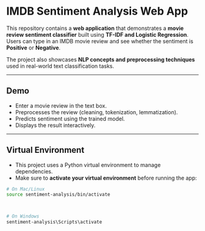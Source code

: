 # IMDB Sentiment Analysis Web App

This repository contains a **web application** that demonstrates a **movie review sentiment classifier** built using **TF-IDF and Logistic Regression**. Users can type in an IMDB movie review and see whether the sentiment is **Positive** or **Negative**.  

The project also showcases **NLP concepts and preprocessing techniques** used in real-world text classification tasks.

---

## **Demo**

- Enter a movie review in the text box.  
- Preprocesses the review (cleaning, tokenization, lemmatization).  
- Predicts sentiment using the trained model.  
- Displays the result interactively.

---

## **Virtual Environment**

- This project uses a Python virtual environment to manage dependencies.  
- Make sure to **activate your virtual environment** before running the app:

```bash
# On Mac/Linux
source sentiment-analysis/bin/activate



# On Windows
sentiment-analysis\Scripts\activate




